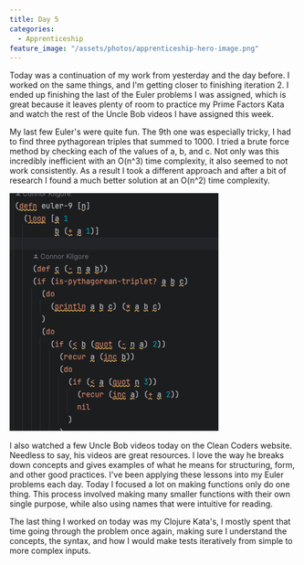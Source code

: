```yaml
---
title: Day 5
categories:
  - Apprenticeship
feature_image: "/assets/photos/apprenticeship-hero-image.png"
---
```


Today was a continuation of my work from yesterday and the day before. I worked on the same things, and
I'm getting closer to finishing iteration 2. I ended up finishing the last of the Euler problems
I was assigned, which is great because it leaves plenty of room to practice my Prime Factors Kata and
watch the rest of the Uncle Bob videos I have assigned this week.

My last few Euler's were quite fun. The 9th one was especially tricky, I had to find three pythagorean
triples that summed to 1000. I tried a brute force method by checking each of the values of a, b, and
c. Not only was this incredibly inefficient with an O(n^3) time complexity, it also seemed to not work
consistently. As a result I took a different approach and after a bit of research I found a much better
solution at an O(n^2) time complexity.

![triplet-sum](/assets/photos/triplet-sum.png)

I also watched a few Uncle Bob videos today on the Clean Coders website. Needless to say, his videos
are great resources. I love the way he breaks down concepts and gives examples of what he means for
structuring, form, and other good practices. I've been applying these lessons into my Euler problems
each day. Today I focused a lot on making functions only do one thing. This process involved making many
smaller functions with their own single purpose, while also using names that were intuitive for reading.

The last thing I worked on today was my Clojure Kata's, I mostly spent that time going through the problem
once again, making sure I understand the concepts, the syntax, and how I would make tests iteratively from
simple to more complex inputs.